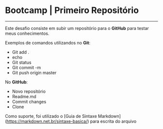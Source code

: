 # Bootcamp | Primeiro Repositório
-----------------------------------------------

Este desafio consiste em subir um repositório para o **GitHub** para testar meus conhecimentos. 

Exemplos de comandos utilizandos no **Git**:
* Git add .
* echo
* Git status
* Git commit -m
* Git push origin master

No **GitHub**:
* Novo repositório
* Readme.md
* Commit changes
* Clone

Como suporte, foi utilizado o [Guia de Sintaxe Markdown] (https://markdown.net.br/sintaxe-basica/) para escrita do arquivo


